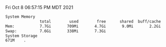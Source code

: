 Fri Oct  8 06:57:15 PM MDT 2021
```bash
System Memory
               total        used        free      shared  buff/cache   available
Mem:           7.7Gi       709Mi       4.7Gi       9.0Mi       2.2Gi       6.7Gi
Swap:          7.6Gi       338Mi       7.3Gi
System Storage
671M	.
```
